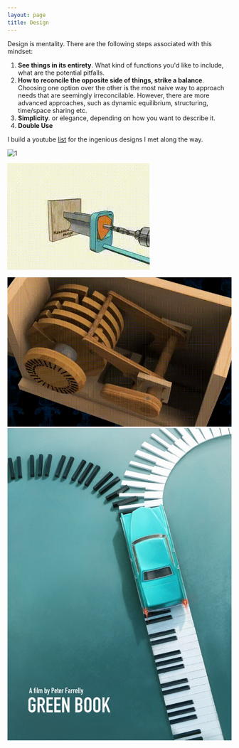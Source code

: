 ```yaml
---
layout: page
title: Design
---
```


Design is mentality. There are the following steps associated with this mindset:

1. **See things in its entirety**. What kind of functions you'd like to include, what are the potential pitfalls.
2. **How to reconcile the opposite side of things, strike a balance**. Choosing one option over the other is the most naive way to approach needs that are seemingly irreconcilable. However, there are more advanced approaches, such as dynamic equilibrium, structuring, time/space sharing etc.
3. **Simplicity**. or elegance, depending on how you want to describe it.
4. **Double Use**

I build a youtube [list](https://www.youtube.com/playlist?list=PLyqL4-20ZuTTzw0vZpm6dYakCuPneF5bh) for the ingenious designs I met along the way.

![1](/assets/docs/Design/gear.gif)

![2](/assets/docs/Design/gear2.gif)

![3](/assets/docs/Design/safe.gif)
![4](/assets/docs/Design/greenbook.jpg)

